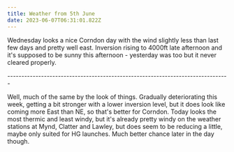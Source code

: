 ```yaml
---
title: Weather from 5th June
date: 2023-06-07T06:31:01.822Z
---
```

Wednesday looks a nice Corndon day with the wind slightly less than last few days and pretty well east.  Inversion rising to 4000ft late afternoon and it's supposed to be sunny this afternoon - yesterday was too but it never cleared properly.

\-------------------------------------------------------------------------------

Well, much of the same by the look of things.  Gradually deteriorating this week, getting a bit stronger with a lower inversion level, but it does look like coming more East than NE, so that's better for Corndon.  Today looks the most thermic and least windy, but it's already pretty windy on the weather stations at Mynd, Clatter and Lawley, but does seem to be reducing a little, maybe only suited for HG launches.  Much better chance later in the day though.